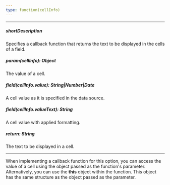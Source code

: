 ```yaml
---
type: function(cellInfo)
---
```

---
##### shortDescription
Specifies a callback function that returns the text to be displayed in the cells of a field.

##### param(cellInfo): Object
The value of a cell.

##### field(cellInfo.value): String|Number|Date
A cell value as it is specified in the data source.

##### field(cellInfo.valueText): String
A cell value with applied formatting.

##### return: String
The text to be displayed in a cell.

---
When implementing a callback function for this option, you can access the value of a cell using the object passed as the function's parameter. Alternatively, you can use the **this** object within the function. This object has the same structure as the object passed as the parameter.